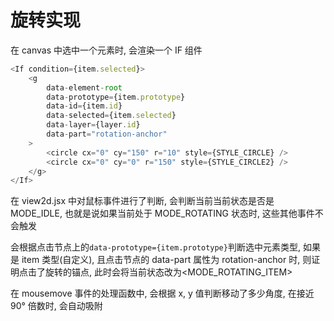# 旋转实现

在 canvas 中选中一个元素时, 会渲染一个 IF 组件

```javascript
<If condition={item.selected}>
    <g
        data-element-root
        data-prototype={item.prototype}
        data-id={item.id}
        data-selected={item.selected}
        data-layer={layer.id}
        data-part="rotation-anchor"
    >
        <circle cx="0" cy="150" r="10" style={STYLE_CIRCLE} />
        <circle cx="0" cy="0" r="150" style={STYLE_CIRCLE2} />
    </g>
</If>
```

在 view2d.jsx 中对鼠标事件进行了判断, 会判断当前当前状态是否是 MODE_IDLE, 也就是说如果当前处于 MODE_ROTATING 状态时, 这些其他事件不会触发

会根据点击节点上的`data-prototype={item.prototype}`判断选中元素类型, 如果是 item 类型(自定义), 且点击节点的 data-part 属性为 rotation-anchor 时, 则证明点击了旋转的锚点, 此时会将当前状态改为<MODE_ROTATING_ITEM>

在 mousemove 事件的处理函数中, 会根据 x, y 值判断移动了多少角度, 在接近 90° 倍数时, 会自动吸附
